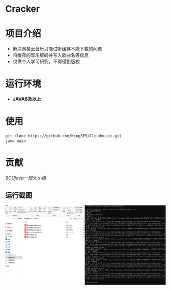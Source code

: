 # Cracker

# 项目介绍
* 解决网易云音乐只能试听缓存不能下载的问题
* 将缓存的音乐解码并写入歌曲名等信息
* 仅供个人学习研究，不得侵犯版权

# 运行环境
- **JAVA8及以上**

# 使用

```
git clone https://github.com/KingSF5/Cloudmusic.git
java main
```

# 贡献

*SCUjava一班九小组*

## 运行截图

![avatar](https://raw.githubusercontent.com/KingSF5/Cloudmusic/master/img/%E8%BF%90%E8%A1%8C%E6%88%AA%E5%9B%BE.PNG)
